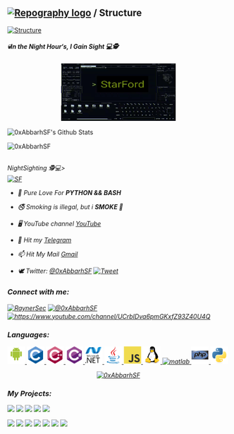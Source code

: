 
## [![Repography logo](https://images.repography.com/logo.svg)](https://repography.com) / Structure
[![Structure](https://images.repography.com/0/neovim/neovim/structure/f00e021e8d4f56f5a659737a2301b4c1_table.svg)](https://github.com/neovim/neovim)




<p align="center">
<!--  <img alt="https://avatars.githubusercontent.com/u/67552744?v=4" width="150px" src="    priflr pic   " /> -->
<!--  <img src="https://github-readme-stats.anuraghazra1.vercel.app/api/top-langs/?username=0xAbbarhSF&hide=ruby,perl&hide_border=true" /> -->

##### 💀In the Night Hour‘s, I Gain Sight 💻🕵️
<p align="center"><img src="https://raw.githubusercontent.com/0xAbbarhSF/0xAbbarhSF/main/20220319_074430.gif" width="260px" height="130" src="https://raw.githubusercontent.com/0xAbbarhSF/0xAbbarhSF/main/20220319_074430.gif" /></p>

<img alt="0xAbbarhSF's Github Stats" src="https://github-readme-stats.vercel.app/api?username=0xAbbarhSF&show_icons=true&include_all_commits=true&hide_border=true&theme=chartreuse-dark" />
<p><img align="center" src="https://github-readme-streak-stats.herokuapp.com/?user=0xAbbarhSF&theme=chartreuse-dark" alt="0xAbbarhSF" /></p>
</p>




</br>
<i>NightSighting 🕵️💻><br>
<a href=""><img align="center" src="https://readme-jokes.vercel.app/api" alt="SF"></a>

- 💌 Pure Love For **PYTHON && BASH**

- 🚭 Smoking is illegal, but i **SMOKE 🤒** 

- 🖥️ YouTube channel [YouTube](https://m.youtube.com/channel/UCfibIPgqNCmm_3QgGLE9N3w)

- 💬 Hit my [Telegram](https://t.me/Abbarh22)

- 📫 Hit My Mail [Gmail](starfordrapid@gmail.com)

- 🕊️ Twitter: [@0xAbbarhSF](https://twitter.com/0xAbbarhSF)
[![Tweet](https://img.shields.io/twitter/url/http/0xAbbarhSF.svg?style=social)](https://twitter.com/intent/tweet?original_referer=https%3A%2F%2Fdeveloper.twitter.com%2Fen%2Fdocs%2Ftwitter-for-websites%2Ftweet-button%2Foverview&ref_src=twsrc%5Etfw&text=myhktools%20-%20Automated%20Pentest%20Recon%20Scanner%20%400xAbbarhSD&tw_p=tweetbutton&url=https%3A%2F%2Fgithub.com%2F0xAbbarhSF%2Fmyhktools)

<h3 align="left">Connect with me:</h3>
<p align="left">
<a href="https://www.facebook.com/usmanabba.isah.3" target="blank"><img align="center" src="https://cdn.jsdelivr.net/npm/simple-icons@3.0.1/icons/facebook.svg" alt="RaynerSec" height="30" width="40" /></a>
<a href="https://twitter.com/0xAbbarhSF" target="blank"><img align="center" src="https://cdn.jsdelivr.net/npm/simple-icons@3.0.1/icons/medium.svg" alt="@0xAbbarhSF" height="30" width="40" /></a>
<a href="https://m.youtube.com/channel/UCfibIPgqNCmm_3QgGLE9N3w" target="blank"><img align="center" src="https://cdn.jsdelivr.net/npm/simple-icons@3.0.1/icons/youtube.svg" alt="https://www.youtube.com/channel/UCrbIDva6pmGKxfZ93Z40U4Q" height="30" width="40" /></a>
</p>

<h3 align="left">Languages:</h3>
<p align="left"> <a href="https://developer.android.com" target="_blank"> <img src="https://raw.githubusercontent.com/devicons/devicon/master/icons/android/android-original-wordmark.svg" alt="android" width="40" height="40"/> </a> <a href="https://www.cprogramming.com/" target="_blank"> <img src="https://raw.githubusercontent.com/devicons/devicon/master/icons/c/c-original.svg" alt="c" width="40" height="40"/> </a> <a href="https://www.w3schools.com/cpp/" target="_blank"> <img src="https://raw.githubusercontent.com/devicons/devicon/master/icons/cplusplus/cplusplus-original.svg" alt="cplusplus" width="40" height="40"/> </a> <a href="https://www.w3schools.com/cs/" target="_blank"> <img src="https://raw.githubusercontent.com/devicons/devicon/master/icons/csharp/csharp-original.svg" alt="csharp" width="40" height="40"/> </a> <a href="https://dotnet.microsoft.com/" target="_blank"> <img src="https://raw.githubusercontent.com/devicons/devicon/master/icons/dot-net/dot-net-original-wordmark.svg" alt="dotnet" width="40" height="40"/> </a> <a href="https://www.java.com" target="_blank"> <img src="https://raw.githubusercontent.com/devicons/devicon/master/icons/java/java-original.svg" alt="java" width="40" height="40"/> </a> <a href="https://developer.mozilla.org/en-US/docs/Web/JavaScript" target="_blank"> <img src="https://raw.githubusercontent.com/devicons/devicon/master/icons/javascript/javascript-original.svg" alt="javascript" width="40" height="40"/> </a> <a href="https://www.linux.org/" target="_blank"> <img src="https://raw.githubusercontent.com/devicons/devicon/master/icons/linux/linux-original.svg" alt="linux" width="40" height="40"/> </a> <a href="https://www.mathworks.com/" target="_blank"> <img src="https://raw.githubusercontent.com/simple-icons/simple-icons/master/icons/mathworks.svg" alt="matlab" width="40" height="40"/> </a> <a href="https://www.php.net" target="_blank"> <img src="https://raw.githubusercontent.com/devicons/devicon/master/icons/php/php-original.svg" alt="php" width="40" height="40"/> </a> <a href="https://www.python.org" target="_blank"> <img src="https://raw.githubusercontent.com/devicons/devicon/master/icons/python/python-original.svg" alt="python" width="40" height="40"/> </a> </p>

<p align="center">
  <a href="https://github.com/0xAbbarhSF"><img title="0xAbbarhSF" src="https://github-readme-stats.vercel.app/api/top-langs/?username=0xAbbarhSF&layout=compact&theme=dark"></a>
</p>
<h3 align="left">My Projects:</h3>
<p align="center">

<a href="https://github.com/0xAbbarhSF/Web-Hacking"><img src="https://github-readme-stats.vercel.app/api/pin/?username=0xAbbarhSF&repo=Web-Hacking&theme=dark"></a> 
<a href="https://github.com/0xAbbarhSF/DdosToolKit"><img src="https://github-readme-stats.vercel.app/api/pin/?username=0xAbbarhSF&repo=DdosToolKit&theme=dark"></a>
<a href="https://github.com/0xAbbarhSF/Pro-SQLI"><img src="https://github-readme-stats.vercel.app/api/pin/?username=0xAbbarhSF&repo=Pro-SQLI&theme=dark"></a>
<a href="https://github.com/0xAbbarhSF/Info-Sec-Dork-List"><img src="https://github-readme-stats.vercel.app/api/pin/?username=0xAbbarhSF&repo=Info-Sec-Dork-List&theme=dark"></a>
<a href="https://github.com/0xAbbarhSF/SQL-1NJECTION"><img src="https://github-readme-stats.vercel.app/api/pin/?username=0xAbbarhSF&repo=SQL-1NJECTION&theme=dark"></a>


<a href="https://github.com/0xAbbarhSF/SQLI-Dios-Bypass"><img src="https://github-readme-stats.vercel.app/api/pin/?username=0xAbbarhSF&repo=SQLI-Dios-Bypass&theme=dark"></a>
<a href="https://github.com/0xAbbarhSF/TOS-INSTALLER"><img src="https://github-readme-stats.vercel.app/api/pin/?username=0xAbbarhSF&repo=TOS-INSTALLER&theme=dark"></a>
<a href="https://github.com/0xAbbarhSF/RootTerminal"><img src="https://github-readme-stats.vercel.app/api/pin/?username=0xAbbarhSF&repo=RootTerminal&theme=dark"></a>
<a href="https://github.com/0xAbbarhSF/Autopayload"><img src="https://github-readme-stats.vercel.app/api/pin/?username=0xAbbarhSF&repo=Autopayload&theme=dark"></a>
<a href="https://github.com/0xAbbarhSF/Nethunter"><img src="https://github-readme-stats.vercel.app/api/pin/?username=0xAbbarhSF&repo=Nethunter&theme=dark"></a>
<a href="https://github.com/0xAbbarhSF/HammerDOS"><img src="https://github-readme-stats.vercel.app/api/pin/?username=0xAbbarhSF&repo=HammerDOS&theme=dark"></a>
<a href="https://github.com/0xAbbarhSF/SecLists"><img src="https://github-readme-stats.vercel.app/api/pin/?username=0xAbbarhSF&repo=SecLists&theme=dark"></a>
</p>

<!--

